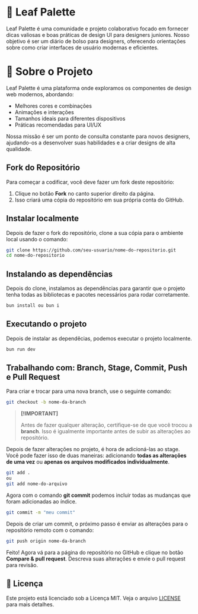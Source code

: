 # 🌿 Leaf Palette
Leaf Palette é uma comunidade e projeto colaborativo focado em fornecer dicas valiosas e boas práticas de design UI para designers juniores. Nosso objetivo é ser um diário de bolso para designers, oferecendo orientações sobre como criar interfaces de usuário modernas e eficientes. 

# 🎨 Sobre o Projeto
Leaf Palette é uma plataforma onde exploramos os componentes de design web modernos, abordando:

* Melhores cores e combinações
* Animações e interações
* Tamanhos ideais para diferentes dispositivos
* Práticas recomendadas para UI/UX

Nossa missão é ser um ponto de consulta constante para novos designers, ajudando-os a desenvolver suas habilidades e a criar designs de alta qualidade.

## Fork do Repositório

Para começar a codificar, você deve fazer um fork deste repositório:

1. Clique no botão **Fork** no canto superior direito da página.
2. Isso criará uma cópia do repositório em sua própria conta do GitHub.

## Instalar localmente

Depois de fazer o fork do repositório, clone a sua cópia para o ambiente local usando o comando:

```bash
git clone https://github.com/seu-usuario/nome-do-repositorio.git
cd nome-do-repositorio
```

## Instalando as dependências 
Depois do clone, instalamos as dependências para garantir que o projeto tenha todas as bibliotecas e pacotes necessários para rodar corretamente.

```bash
bun install ou bun i
```
## Executando o projeto
Depois de instalar as dependêcias, podemos executar o projeto localmente.
```bash
bun run dev
```

## Trabalhando com: Branch, Stage, Commit, Push e Pull Request
Para criar e trocar para uma nova branch, use o seguinte comando:

```bash
git checkout -b nome-da-branch
```

> **[!IMPORTANT]**
> 
> Antes de fazer qualquer alteração, certifique-se de que você trocou a **branch**. Isso é igualmente importante antes de subir as alterações ao repositório.

Depois de fazer alterações no projeto, é hora de adicioná-las ao stage. Você pode fazer isso de duas maneiras: adicionando **todas as alterações de uma vez** ou **apenas os arquivos modificados individualmente**.

```bash
git add .
ou
git add nome-do-arquivo
```
Agora com o comando **git commit** podemos incluir todas as mudanças que foram adicionadas ao índice.
```bash
git commit -m "meu commit"
```
Depois de criar um commit, o próximo passo é enviar as alterações para o repositório remoto com o comando:
```bash
git push origin nome-da-branch
```

Feito! Agora vá para a página do repositório no GitHub e clique no botão **Compare & pull request**. Descreva suas alterações e envie o pull request para revisão.

## 📝 Licença

Este projeto está licenciado sob a Licença MIT. Veja o arquivo [LICENSE](LICENSE.md) para mais detalhes.